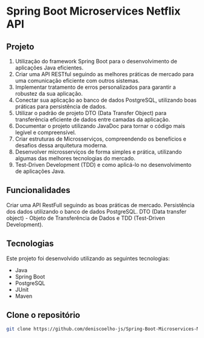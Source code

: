 # Spring Boot Microservices Netflix API

<!--
<h1 align="center">
    <img alt="amazon" src="./images/codigoLimpo.png" width="100%" />
</h1>
-->

## Projeto

1. Utilização do framework Spring Boot para o desenvolvimento de aplicações Java eficientes.
2. Criar uma API RESTful seguindo as melhores práticas de mercado para uma comunicação eficiente com outros sistemas.
3. Implementar tratamento de erros personalizados para garantir a robustez da sua aplicação.
4. Conectar sua aplicação ao banco de dados PostgreSQL, utilizando boas práticas para persistência de dados.
5. Utilizar o padrão de projeto DTO (Data Transfer Object) para transferência eficiente de dados entre camadas da aplicação.
6. Documentar o projeto utilizando JavaDoc para tornar o código mais legível e compreensível.
7. Criar estruturas de Microsserviços, compreendendo os benefícios e desafios dessa arquitetura moderna.
8. Desenvolver microsserviços de forma simples e prática, utilizando algumas das melhores tecnologias do mercado.
9. Test-Driven Development (TDD) e como aplicá-lo no desenvolvimento de aplicações Java.



## Funcionalidades
Criar uma API RestFull seguindo as boas práticas de mercado. Persistência dos dados utilizando o banco de dados PostgreSQL. DTO (Data transfer object) - Objeto de Transferência de Dados e TDD (Test-Driven Development).

## Tecnologias

Este projeto foi desenvolvido utilizando as seguintes tecnologias:

- Java
- Spring Boot
- PostgreSQL
- JUnit
- Maven


## Clone o repositório

```bash
git clone https://github.com/deniscoelho-js/Spring-Boot-Microservices-Netflix-API.git

```
